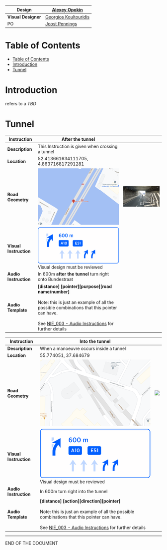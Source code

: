 | **Design** | [Alexey Opokin](https://tomtom.atlassian.net/wiki/people/70121:e8cb7861-9079-4b92-b96d-bfe8cd882680?ref=confluence) |
|---|---|
| **Visual Designer** | [Georgios Koultouridis](https://tomtom.atlassian.net/wiki/people/5be2fd44649a737c2342afbe?ref=confluence) |
| PO | [Joost Pennings](https://tomtom.atlassian.net/wiki/people/712020:a6d50cb1-97be-4a9a-a279-3fbb3e2e1799?ref=confluence) |


Table of Contents
=================


*   [Table of Contents](#Landmark-Tunnels-TableofContents)
*   [Introduction](#Landmark-Tunnels-Introduction)
*   [Tunnel](#Landmark-Tunnels-Tunnel)

  

**Introduction**
================

refers to a _TBD_

  

  

**Tunnel**
==========

  

| **Instruction** | After the tunnel                                                                                                                                                                                                                                                                                                                 |  |
|---|----------------------------------------------------------------------------------------------------------------------------------------------------------------------------------------------------------------------------------------------------------------------------------------------------------------------------------|---|
| **Description** | This Instruction is given when crossing a tunnel                                                                                                                                                                                                                                                                                 |  |
| **Location** | 52\.413661634111705, 4\.863716817291281                                                                                                                                                                                                                                                                                          |  |
| **Road Geometry** | ![](images/157711140.png)                                                                                                                                                                                                                                                                                                     | ![](images/157711141.png) |
| **Visual Instruction** | ![](images/157711142.png) Visual design must be reviewed                                                                                                                                                                                                                                                                      |  |
| **Audio Instruction** | In 600m **after the tunnel** turn right onto Bundestraat                                                                                                                                                                                                                                                                         |  |
| **Audio Template** | **\[distance] \[pointer]\[purpose]\[road name/number]**<br/><br/>Note: this is just an example of all the possible combinations that this pointer can have.<br/><br/>See [NIE\_003 \- Audio Instructions](https://tomtom.atlassian.net/wiki/display/FlaminGO/NIE_003+-+Audio+Instructions?src=contextnavpagetreemode) for further details |

| **Instruction** | Into the tunnel                                                                                                                                                                                                                                                                                                                |  |
|---| ---                                                                                                                                                                                                                                                                                                                              |---|
| **Description** | When a manoeuvre occurs inside a tunnel                                                                                                                                                                                                                                                                                        |  |
| **Location** | 55\.774051, 37\.684679                                                                                                                                                                                                                                                                                                         |  |
| **Road Geometry** | ![](images/157711143.png)                                                                                                                                                                                                                                                                              | ![](images/157711144.png) |
| **Visual Instruction** | ![](images/157711142.png) Visual design must be reviewed                                                                                                                                                                                                                                                                    |  |
| **Audio Instruction** | In 600m turn right into the tunnel                                                                                                                                                                                                                                                                                             |  |
| **Audio Template** | **\[distance] \[action]\[direction]\[pointer]**<br/><br/>Note: this is just an example of all the possible combinations that this pointer can have.<br/><br/>See [NIE\_003 \- Audio Instructions](https://tomtom.atlassian.net/wiki/display/FlaminGO/NIE_003+-+Audio+Instructions?src=contextnavpagetreemode) for further details                  |

  

  

  

  

  

  

  

  

* * *

END OF THE DOCUMENT